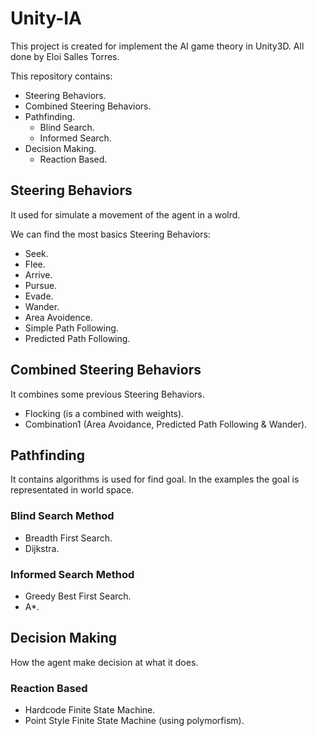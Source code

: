 # Unity-IA
This project is created for implement the AI game theory in Unity3D. All done by Eloi Salles Torres.

This repository contains:
* Steering Behaviors.
* Combined Steering Behaviors.
* Pathfinding.
  * Blind Search.
  * Informed Search.
* Decision Making.
  * Reaction Based.

## Steering Behaviors
It used for simulate a movement of the agent in a wolrd. 

We can find the most basics Steering Behaviors:
* Seek.
* Flee.
* Arrive.
* Pursue.
* Evade.
* Wander.
* Area Avoidence.
* Simple Path Following.
* Predicted Path Following.

## Combined Steering Behaviors
It combines some previous Steering Behaviors.

* Flocking (is a combined with weights).
* Combination1 (Area Avoidance, Predicted Path Following & Wander).

## Pathfinding
It contains algorithms is used for find goal. In the examples the goal is representated in world space.

### Blind Search Method

* Breadth First Search.
* Dijkstra.

### Informed Search Method

* Greedy Best First Search.
* A*.

## Decision Making
How the agent make decision at what it does.

### Reaction Based
* Hardcode Finite State Machine.
* Point Style Finite State Machine (using polymorfism).
